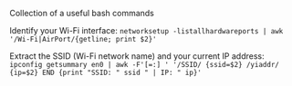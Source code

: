 Collection of a useful bash commands

Identify your Wi-Fi interface:
`networksetup -listallhardwareports | awk '/Wi-Fi|AirPort/{getline; print $2}'`

Extract the SSID (Wi-Fi network name) and your current IP address:
`ipconfig getsummary en0 | awk -F'[=:] ' '/SSID/ {ssid=$2} /yiaddr/ {ip=$2} END {print "SSID: " ssid " | IP: " ip}'`
